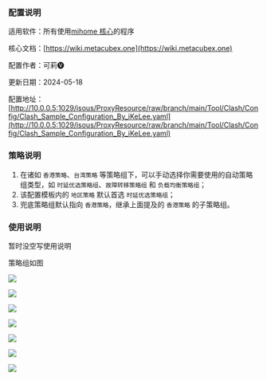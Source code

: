 ### 配置说明

适用软件：所有使用[mihome 核心](https://github.com/MetaCubeX/mihomo/tree/Meta)的程序

核心文档：[https://wiki.metacubex.one](https://wiki.metacubex.one)

配置作者：可莉🅥

更新日期：2024-05-18

配置地址：[http://10.0.0.5:1029/isous/ProxyResource/raw/branch/main/Tool/Clash/Config/Clash_Sample_Configuration_By_iKeLee.yaml](http://10.0.0.5:1029/isous/ProxyResource/raw/branch/main/Tool/Clash/Config/Clash_Sample_Configuration_By_iKeLee.yaml)


### 策略说明

1. 在诸如 `香港策略`、`台湾策略` 等策略组下，可以手动选择你需要使用的自动策略组类型，如 `时延优选策略组`、`故障转移策略组` 和 `负载均衡策略组`；
2. 该配置模板内的 `地区策略` 默认首选 `时延优选策略组`；
3. 兜底策略组默认指向 `香港策略`，继承上面提及的 `香港策略` 的子策略组。

### 使用说明

暂时没空写使用说明

策略组如图

![](http://10.0.0.5:1029/isous/ProxyResource/raw/branch/main/Tool/Clash/Config/Resource/1.png)

![](http://10.0.0.5:1029/isous/ProxyResource/raw/branch/main/Tool/Clash/Config/Resource/2.png)

![](http://10.0.0.5:1029/isous/ProxyResource/raw/branch/main/Tool/Clash/Config/Resource/3.png)

![](http://10.0.0.5:1029/isous/ProxyResource/raw/branch/main/Tool/Clash/Config/Resource/4.png)

![](http://10.0.0.5:1029/isous/ProxyResource/raw/branch/main/Tool/Clash/Config/Resource/5.png)

![](http://10.0.0.5:1029/isous/ProxyResource/raw/branch/main/Tool/Clash/Config/Resource/6.png)

![](http://10.0.0.5:1029/isous/ProxyResource/raw/branch/main/Tool/Clash/Config/Resource/7.png)